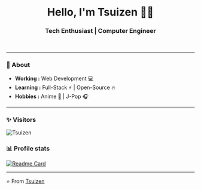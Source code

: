 <h1 align="center"> Hello, I'm Tsuizen 👨‍💻 </h1>

<h3 align="center">  Tech Enthusiast | Computer Engineer </h3> <br>

<p align="center"> 
</p>

---------------------------------------------------------------------------------------------------------------------------------------------------------------------------------
### 🤔 About
-  **Working :**  Web Development :computer:
-  **Learning :** Full-Stack :zap: | Open-Source :fire:	
-  **Hobbies :** Anime 🎥 | J-Pop :headphones:

---------------------------------------------------------------------------------------------------------------------------------------------------------------------------------
### ✨ Visitors

<p align="left"><img src="https://komarev.com/ghpvc/?username=Tsuizen" alt="Tsuizen" /></p>

### 📊 Profile stats
[![Readme Card](https://github-readme-stats.vercel.app/api?username=Tsuizen&show_icons=true&title_color=ffffff&icon_color=bb2acf&text_color=daf7dc&bg_color=151515)](https://github.com/anuraghazra/github-readme-stats)

-------------------------------------------------------------------------------------------------------------------------------------------------------------------------------

⭐️ From [Tsuizen](http://www.github.com/Tsuizen)
